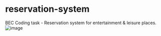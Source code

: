 # reservation-system
BEC Coding task - Reservation system for entertainment &amp; leisure places.
![image](https://user-images.githubusercontent.com/61549341/155716590-1711084a-8a16-402e-893a-03c0752e80b7.png)
